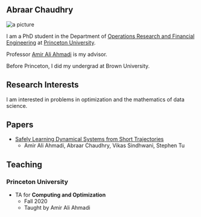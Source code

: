 ## Abraar Chaudhry

![a picture](https://chaudhrya.github.io//images/picture.jpg "a picture")

I am a PhD student in the Department of [Operations Research and Financial Engineering](https://orfe.princeton.edu/) at [Princeton University](https://www.princeton.edu/).

Professor [Amir Ali Ahmadi](http://aaa.princeton.edu/) is my advisor.

Before Princeton, I did my undergrad at Brown University.

## Research Interests

I am interested in problems in optimization and the mathematics of data science.

## Papers

- [Safely Learning Dynamical Systems from Short Trajectories](https://arxiv.org/abs/2011.12257)
  - Amir Ali Ahmadi, Abraar Chaudhry, Vikas Sindhwani, Stephen Tu

## Teaching

### Princeton University

- TA for **Computing and Optimization**
  - Fall 2020
  - Taught by Amir Ali Ahmadi

